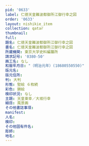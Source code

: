 ```yaml
---
pid: '0633'
label: 仁徳天皇難波都御所江御行幸之図
order: '0633'
layout: nishikie_item
collection: qatar
thumbnail: 
full: 
題名: 仁徳天皇難波都御所江御行幸之図
書名: 仁徳天皇難波都御所江御行幸之図
所蔵機関: 東京大学史料編纂所
請求記号: '0380-50'
画工名: なし
和暦年月日: "（明治元年）(18680550550)"
版元名: 
版元住所: 
判: 大判
形態: 竪絵 ６枚続
彩色: 錦絵
検印状況: なし
主題: 天皇東幸／大坂行幸
細目: 風景画
その他書誌事項: 
manifest: 
人名: 
検印: 
その他固有件名: 
彫師: 
地名: 
---
```

